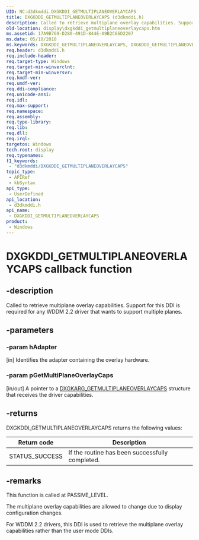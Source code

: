 ```yaml
---
UID: NC:d3dkmddi.DXGKDDI_GETMULTIPLANEOVERLAYCAPS
title: DXGKDDI_GETMULTIPLANEOVERLAYCAPS (d3dkmddi.h)
description: Called to retrieve multiplane overlay capabilities. Support for this DDI is required for any WDDM 2.2 driver that wants to support multiple planes.
old-location: display\dxgkddi_getmultiplaneoverlaycaps.htm
ms.assetid: 17A9B769-D280-491D-844E-A9B2C66D2207
ms.date: 05/10/2018
ms.keywords: DXGKDDI_GETMULTIPLANEOVERLAYCAPS, DXGKDDI_GETMULTIPLANEOVERLAYCAPS callback, DXGKDDI_GETMULTIPLANEOVERLAYCAPS callback function [Display Devices], d3dkmddi/DXGKDDI_GETMULTIPLANEOVERLAYCAPS, display.dxgkddi_getmultiplaneoverlaycaps
req.header: d3dkmddi.h
req.include-header: 
req.target-type: Windows
req.target-min-winverclnt: 
req.target-min-winversvr: 
req.kmdf-ver: 
req.umdf-ver: 
req.ddi-compliance: 
req.unicode-ansi: 
req.idl: 
req.max-support: 
req.namespace: 
req.assembly: 
req.type-library: 
req.lib: 
req.dll: 
req.irql: 
targetos: Windows
tech.root: display
req.typenames: 
f1_keywords:
 - "d3dkmddi/DXGKDDI_GETMULTIPLANEOVERLAYCAPS"
topic_type:
 - APIRef
 - kbSyntax
api_type:
 - UserDefined
api_location:
 - d3dkmddi.h
api_name:
 - DXGKDDI_GETMULTIPLANEOVERLAYCAPS
product:
 - Windows
---
```


# DXGKDDI_GETMULTIPLANEOVERLAYCAPS callback function

## -description

Called to retrieve multiplane overlay capabilities. Support for this DDI is required for any WDDM 2.2 driver that wants to support multiple planes.

## -parameters

### -param hAdapter

[in] Identifies the adapter containing the overlay hardware.

### -param pGetMultiPlaneOverlayCaps

[in/out] A pointer to a <a href="https://docs.microsoft.com/windows-hardware/drivers/ddi/d3dkmddi/ns-d3dkmddi-_dxgkarg_getmultiplaneoverlaycaps">DXGKARG_GETMULTIPLANEOVERLAYCAPS</a> structure that receives the driver capabilities.

## -returns

DXGKDDI_GETMULTIPLANEOVERLAYCAPS returns the following values:

|Return code|Description|
|--- |--- |
|STATUS_SUCCESS|If the routine has been successfully completed.|

## -remarks

This function is called at PASSIVE_LEVEL.

The multiplane overlay capabilities are allowed to change due to display configuration changes.

For WDDM 2.2 drivers, this DDI is used to retrieve the multiplane overlay capabilities rather than the user mode DDIs.

